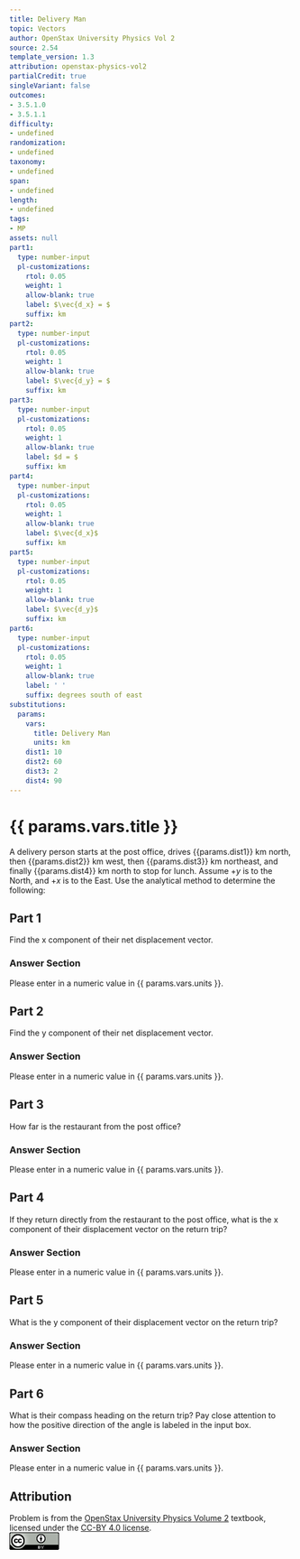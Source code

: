 ```yaml
---
title: Delivery Man
topic: Vectors
author: OpenStax University Physics Vol 2
source: 2.54
template_version: 1.3
attribution: openstax-physics-vol2
partialCredit: true
singleVariant: false
outcomes:
- 3.5.1.0
- 3.5.1.1
difficulty:
- undefined
randomization:
- undefined
taxonomy:
- undefined
span:
- undefined
length:
- undefined
tags:
- MP
assets: null
part1:
  type: number-input
  pl-customizations:
    rtol: 0.05
    weight: 1
    allow-blank: true
    label: $\vec{d_x} = $
    suffix: km
part2:
  type: number-input
  pl-customizations:
    rtol: 0.05
    weight: 1
    allow-blank: true
    label: $\vec{d_y} = $
    suffix: km
part3:
  type: number-input
  pl-customizations:
    rtol: 0.05
    weight: 1
    allow-blank: true
    label: $d = $
    suffix: km
part4:
  type: number-input
  pl-customizations:
    rtol: 0.05
    weight: 1
    allow-blank: true
    label: $\vec{d_x}$
    suffix: km
part5:
  type: number-input
  pl-customizations:
    rtol: 0.05
    weight: 1
    allow-blank: true
    label: $\vec{d_y}$
    suffix: km
part6:
  type: number-input
  pl-customizations:
    rtol: 0.05
    weight: 1
    allow-blank: true
    label: ' '
    suffix: degrees south of east
substitutions:
  params:
    vars:
      title: Delivery Man
      units: km
    dist1: 10
    dist2: 60
    dist3: 2
    dist4: 90
---
```

# {{ params.vars.title }}
A delivery person starts at the post office, drives {{params.dist1}} km north, then {{params.dist2}} km west, then {{params.dist3}} km northeast, and finally {{params.dist4}} km north to stop for lunch.  Assume $+y$ is to the North, and $+x$ is to the East. Use the analytical method to determine the following:

## Part 1

Find the x component of their net displacement vector.

### Answer Section

Please enter in a numeric value in {{ params.vars.units }}.

## Part 2

Find the y component of their net displacement vector.

### Answer Section

Please enter in a numeric value in {{ params.vars.units }}.

## Part 3

How far is the restaurant from the post office?

### Answer Section

Please enter in a numeric value in {{ params.vars.units }}.

## Part 4

If they return directly from the restaurant to the post office, what is the x component of their displacement vector on the return trip?

### Answer Section

Please enter in a numeric value in {{ params.vars.units }}.

## Part 5

What is the y component of their displacement vector on the return trip?

### Answer Section

Please enter in a numeric value in {{ params.vars.units }}.

## Part 6

What is their compass heading on the return trip? Pay close attention to how the positive direction of the angle is labeled in the input box.

### Answer Section

Please enter in a numeric value in {{ params.vars.units }}.

## Attribution

Problem is from the [OpenStax University Physics Volume 2](https://openstax.org/details/books/university-physics-volume-2) textbook, licensed under the [CC-BY 4.0 license](https://creativecommons.org/licenses/by/4.0/).<br>![Image representing the Creative Commons 4.0 BY license.](https://raw.githubusercontent.com/firasm/bits/master/by.png)